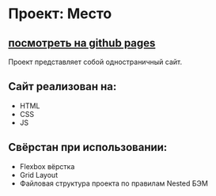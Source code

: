 # Проект: Место
[посмотреть на github pages](https://github.com/kel13rll/mesto)
---

Проект представляет собой одностраничный сайт.

## Сайт реализован на:
* HTML
* CSS
* JS

## Свёрстан при использовании:
* Flexbox вёрстка
* Grid Layout
* Файловая структура проекта по правилам Nested БЭМ
